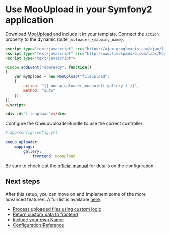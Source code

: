 Use MooUpload in your Symfony2 application
==========================================

Download [MooUpload](https://github.com/juanparati/MooUpload) and include it in your template. Connect the `action` property to the dynamic route `_uploader_{mapping_name}`.

```html
<script type="text/javascript" src="https://ajax.googleapis.com/ajax/libs/mootools/1.4.0/mootools-yui-compressed.js"></script>
<script type="text/javascript" src="http://www.livespanske.com/labs/MooUpload/MooUpload.js"></script>
<script type="text/javascript">

window.addEvent("domready", function()
{
	var myUpload = new MooUpload("fileupload",
    {
		action: "{{ oneup_uploader_endpoint('gallery') }}",
		method: "auto"
	});
});
</script>

<div id="fileupload"></div>
```

Configure the OneupUploaderBundle to use the correct controller:

```yaml
# app/config/config.yml

oneup_uploader:
    mappings:
        gallery:
            frontend: mooupload
```

Be sure to check out the [official manual](https://github.com/juanparati/MooUpload) for details on the configuration.

Next steps
----------

After this setup, you can move on and implement some of the more advanced features. A full list is available [here](https://github.com/1up-lab/OneupUploaderBundle/blob/master/Resources/doc/index.md#next-steps).

* [Process uploaded files using custom logic](custom_logic.md)
* [Return custom data to frontend](response.md)
* [Include your own Namer](custom_namer.md)
* [Configuration Reference](configuration_reference.md)
